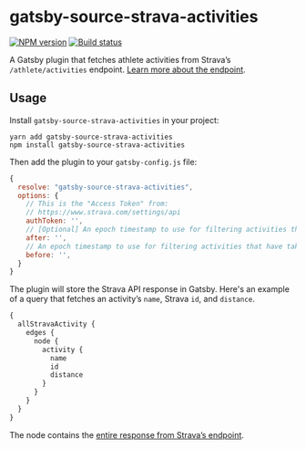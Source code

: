 # gatsby-source-strava-activities

[![NPM version](https://badgen.net/npm/v/gatsby-source-strava-activities)](https://www.npmjs.com/package/gatsby-source-strava-activities) [![Build status](https://badgen.net/travis/danoc/gatsby-source-strava-activities)](https://travis-ci.com/danoc/gatsby-source-strava-activities)

A Gatsby plugin that fetches athlete activities from Strava’s `/athlete/activities` endpoint. [Learn more about the endpoint](https://developers.strava.com/docs/reference/#api-Activities-getLoggedInAthleteActivities).

## Usage

Install `gatsby-source-strava-activities` in your project:

```
yarn add gatsby-source-strava-activities
npm install gatsby-source-strava-activities
```

Then add the plugin to your `gatsby-config.js` file:

```js
{
  resolve: "gatsby-source-strava-activities",
  options: {
    // This is the "Access Token" from:
    // https://www.strava.com/settings/api
    authToken: '',
    // [Optional] An epoch timestamp to use for filtering activities that have taken place after a certain time.
    after: '',
    // An epoch timestamp to use for filtering activities that have taken place before a certain time.
    before: '',
  }
}
```

The plugin will store the Strava API response in Gatsby. Here's an example of a query that fetches an activity’s `name`, Strava `id`, and `distance`.

```js
{
  allStravaActivity {
    edges {
      node {
        activity {
          name
          id
          distance
        }
      }
    }
  }
}
```

The node contains the [entire response from Strava’s endpoint](https://developers.strava.com/docs/reference/#api-Activities-getLoggedInAthleteActivities).
